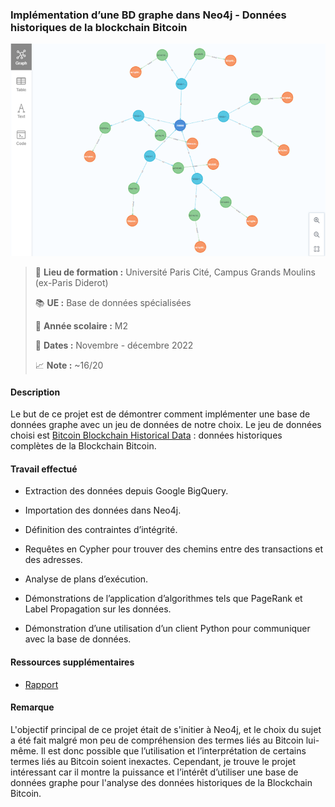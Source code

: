 ### Implémentation d’une BD graphe dans Neo4j - Données historiques de la blockchain Bitcoin
![neo4j-project-img.png](neo4j-project-img.png)
> :school: **Lieu de formation :** Université Paris Cité, Campus Grands Moulins (ex-Paris Diderot)
> 
> :books: **UE :** Base de données spécialisées 
> 
> :pushpin: **Année scolaire :** M2
> 
> :calendar: **Dates :** Novembre - décembre 2022 
> 
> :chart_with_upwards_trend: **Note :** ~16/20

#### Description
Le but de ce projet est de démontrer comment implémenter une base de données graphe avec un jeu de données de notre choix. Le jeu de données choisi est [Bitcoin Blockchain Historical Data](https://www.kaggle.com/datasets/bigquery/bitcoin-blockchain) : données historiques complètes de la Blockchain Bitcoin.

#### Travail effectué
- Extraction des données depuis Google BigQuery.

- Importation des données dans Neo4j.

- Définition des contraintes d’intégrité.

- Requêtes en Cypher pour trouver des chemins entre des transactions et des adresses.

- Analyse de plans d’exécution.

- Démonstrations de l’application d’algorithmes tels que PageRank et Label Propagation sur les données.

- Démonstration d’une utilisation d’un client Python pour communiquer avec la base de données.

#### Ressources supplémentaires
- [Rapport](Rapport_FR.pdf)

#### Remarque
L'objectif principal de ce projet était de s'initier à Neo4j, et le choix du sujet a été fait malgré mon peu de compréhension des termes liés au Bitcoin lui-même. Il est donc possible que l’utilisation et l’interprétation de certains termes liés au Bitcoin soient inexactes. Cependant, je trouve le projet intéressant car il montre la puissance et l’intérêt d’utiliser une base de données graphe pour l'analyse des données historiques de la Blockchain Bitcoin.

